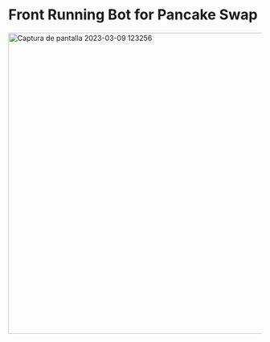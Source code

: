 # Front Running Bot for Pancake Swap
<img width="600" alt="Captura de pantalla 2023-03-09 123256" src="https://user-images.githubusercontent.com/102038261/224323139-c40115e2-8c3a-4aad-8cbb-ad31dd9d7a26.png">

